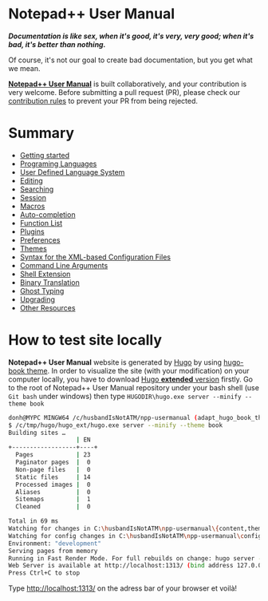 Notepad++ User Manual
=======

***Documentation is like sex, when it's good, it's very, very good; when it's bad, it's better than nothing.***

Of course, it's not our goal to create bad documentation, but you get what we mean.

[**Notepad++ User Manual**](https://npp-user-manual.org) is built collaboratively, and your contribution is very welcome. Before submitting a pull request (PR), please check our [contribution rules](CONTRIBUTION.md) to prevent your PR from being rejected.



Summary
=======

* [Getting started](content/docs/getting-started.md)
* [Programing Languages](content/docs/programing-languages.md)
* [User Defined Language System](content/docs/user-defined-language-system.md)
* [Editing](content/docs/editing.md)
* [Searching](content/docs/searching.md)
* [Session](content/docs/session.md)
* [Macros](content/docs/macros.md)
* [Auto-completion](content/docs/auto-completion.md)
* [Function List](content/docs/function-list.md)
* [Plugins](content/docs/plugins.md)
* [Preferences](content/docs/preferences.md)
* [Themes](content/docs/themes.md)
* [Syntax for the XML-based Configuration Files](content/docs/config-syntax.md)
* [Command Line Arguments](content/docs/command-prompt.md)
* [Shell Extension](content/docs/shell-extension.md)
* [Binary Translation](content/docs/binary-translation.md)
* [Ghost Typing](content/docs/binary-translation.md)
* [Upgrading](content/docs/upgrading.md)
* [Other Resources](content/docs/other-resources.md)


How to test site locally
=======

**Notepad++ User Manual** website is generated by [Hugo](https://gohugo.io/) by using [hugo-book theme](https://github.com/alex-shpak/hugo-book).
In order to visualize the site (with your modification) on your computer locally, you have to download [Hugo **extended** version](https://github.com/gohugoio/hugo/releases) firstly.
Go to the root of Notepad++ User Manual repository under your bash shell (use `Git bash` under windows) then type `HUGODIR\hugo.exe server --minify --theme book`

```bash
donh@MYPC MINGW64 /c/husbandIsNotATM/npp-usermanual (adapt_hugo_book_theme)
$ /c/tmp/hugo/hugo_ext/hugo.exe server --minify --theme book
Building sites …
                   | EN
+------------------+----+
  Pages            | 23
  Paginator pages  |  0
  Non-page files   |  0
  Static files     | 14
  Processed images |  0
  Aliases          |  0
  Sitemaps         |  1
  Cleaned          |  0

Total in 69 ms
Watching for changes in C:\husbandIsNotATM\npp-usermanual\{content,themes}
Watching for config changes in C:\husbandIsNotATM\npp-usermanual\config.toml
Environment: "development"
Serving pages from memory
Running in Fast Render Mode. For full rebuilds on change: hugo server --disablastRender
Web Server is available at http://localhost:1313/ (bind address 127.0.0.1)
Press Ctrl+C to stop

```

Type [http://localhost:1313/](http://localhost:1313/) on the adress bar of your browser et voilà!
